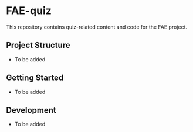 # FAE-quiz

This repository contains quiz-related content and code for the FAE project.

## Project Structure

- To be added

## Getting Started

- To be added

## Development

- To be added
